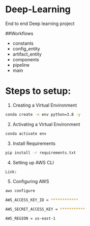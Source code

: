 # Deep-Learning
End to end Deep learning project

##Workflows

- constants
- config_entity
- artifact_entity
- components
- pipeline
- main

# Steps to setup:

1. Creating a Virtual Environment

```bash
conda create -n env python=3.8 -y
```

2. Activating a Virtual Environment

```bash
conda activate env
```
3. Install Requirements

```bash
pip install -r requirements.txt
```

4. Setting up AWS CLI

```bash
Link: 
```
5. Configuring AWS 

```bash
aws configure
```

```bash
AWS_ACCESS_KEY_ID = ************

AWS_SECRET_ACCESS_KEY = ***********

AWS_REGION = us-east-1
```